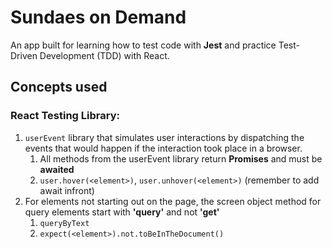 # Sundaes on Demand
An app built for learning how to test code with **Jest** and practice Test-Driven Development (TDD) with React.  

## Concepts used
### React Testing Library:
1. ```userEvent``` library that simulates user interactions by dispatching the events that would happen if the interaction took place in a browser.
    1. All methods from the userEvent library return **Promises** and must be **awaited**
    2. ```user.hover(<element>)```, ```user.unhover(<element>)``` (remember to add await infront)
3. For elements not starting out on the page, the screen object method for query elements start with **'query'** and not **'get'**
    1. ```queryByText```
    2. ```expect(<element>).not.toBeInTheDocument()```

